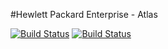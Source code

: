 #Hewlett Packard Enterprise - Atlas

[![Build Status](https://travis-ci.org/HewlettPackard/Atlas.svg?branch=master)](https://travis-ci.org/HewlettPackard/Atlas) [![Build Status](https://scan.coverity.com/projects/8540/badge.svg)](https://scan.coverity.com/projects/hewlettpackard-atlas)
